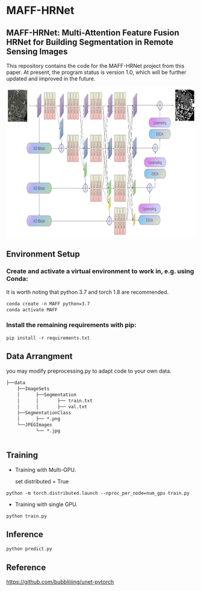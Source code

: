 # MAFF-HRNet
## MAFF-HRNet: Multi-Attention Feature Fusion HRNet for Building Segmentation in Remote Sensing Images
This repository contains the code for the MAFF-HRNet project from this paper. At present, the program status is version 1.0, which will be further updated and improved in the future.

<img src="https://github.com/ZhihaoChe/MAFF-HRNet/blob/master/img/structure.jpg" width="800" height="400">

## Environment Setup
### Create and activate a virtual environment to work in, e.g. using Conda:
It is worth noting that python 3.7 and torch 1.8 are recommended.
```
conda create -n MAFF python=3.7
conda activate MAFF
```
### Install the remaining requirements with pip:
```
pip install -r requirements.txt
```
## Data Arrangment
you may modify preprocessing.py to adapt code to your own data.
```
├──data
    ├──ImageSets
    │      ├──Segmentation
    │      │       ├── train.txt
    │      │       ├── val.txt
    ├──SegmentationClass
    │      ├── *.png
    └──JPEGImages
           └── *.jpg
    
```
## Training
- Training with Multi-GPU.  

  set distributed = True
```
python -m torch.distributed.launch --nproc_per_node=num_gpu train.py
```
- Training with single GPU.
```
python train.py
```
## Inference
```
python predict.py
```
## Reference
https://github.com/bubbliiiing/unet-pytorch

